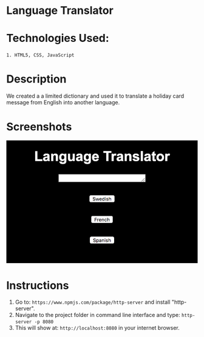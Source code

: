 # Language Translator 

# Technologies Used:

    1. HTML5, CSS, JavaScript

# Description 

We created a a limited dictionary and used it to translate a holiday card message from English into another language. 

# Screenshots
![Screenshot Image](lts.png)


# Instructions 

1. Go to: `https://www.npmjs.com/package/http-server` and install "http-server".  
2. Navigate to the project folder in command line interface and type: `http-server -p 8080`  
3. This will show at: `http://localhost:8080` in your internet browser.  
